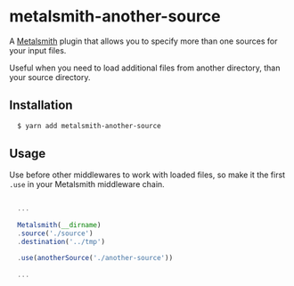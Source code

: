 # metalsmith-another-source

A [Metalsmith](https://github.com/segmentio/metalsmith) plugin that allows you to specify more than one sources for your input files.

Useful when you need to load additional files from another directory, than your source directory.

## Installation

```bash
  $ yarn add metalsmith-another-source
```

## Usage 

Use before other middlewares to work with loaded files, so make it the first `.use` in your Metalsmith middleware chain.

```js

  ... 
  
  Metalsmith(__dirname)
  .source('./source')
  .destination('../tmp')

  .use(anotherSource('./another-source'))
  
  ...
  
```